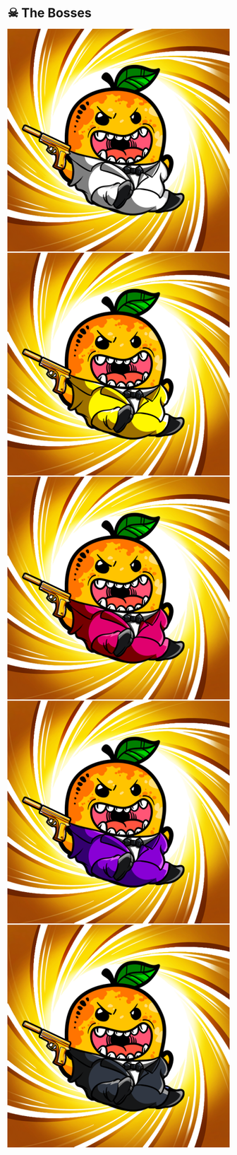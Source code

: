 # ☠ The Bosses

![](<../../../.gitbook/assets/image (7) (1).png>)![](<../../../.gitbook/assets/image (11) (1) (1).png>)![](<../../../.gitbook/assets/image (6) (1).png>)![](<../../../.gitbook/assets/image (8) (1).png>)![](<../../../.gitbook/assets/image (10).png>)
